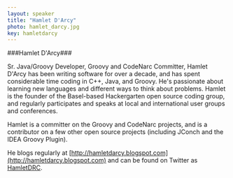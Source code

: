 ```yaml
---
layout: speaker
title: "Hamlet D'Arcy"
photo: hamlet_darcy.jpg
key: hamletdarcy
---
```


###Hamlet D'Arcy###

Sr. Java/Groovy Developer, Groovy and CodeNarc Committer, Hamlet D'Arcy has been writing software for over a decade, and has spent considerable time coding in C++, Java, and Groovy.
He's passionate about learning new languages and different ways to think about problems.
Hamlet is the founder of the Basel-based Hackergarten open source coding group,
and regularly participates and speaks at local and international user groups and conferences.

Hamlet is a committer on the Groovy and CodeNarc projects, and is a contributor on a few other open source projects
(including JConch and the IDEA Groovy Plugin).

He blogs regularly at [http://hamletdarcy.blogspot.com](http://hamletdarcy.blogspot.com) and can be found on Twitter as [HamletDRC](http://twitter.com/hamletdrc).